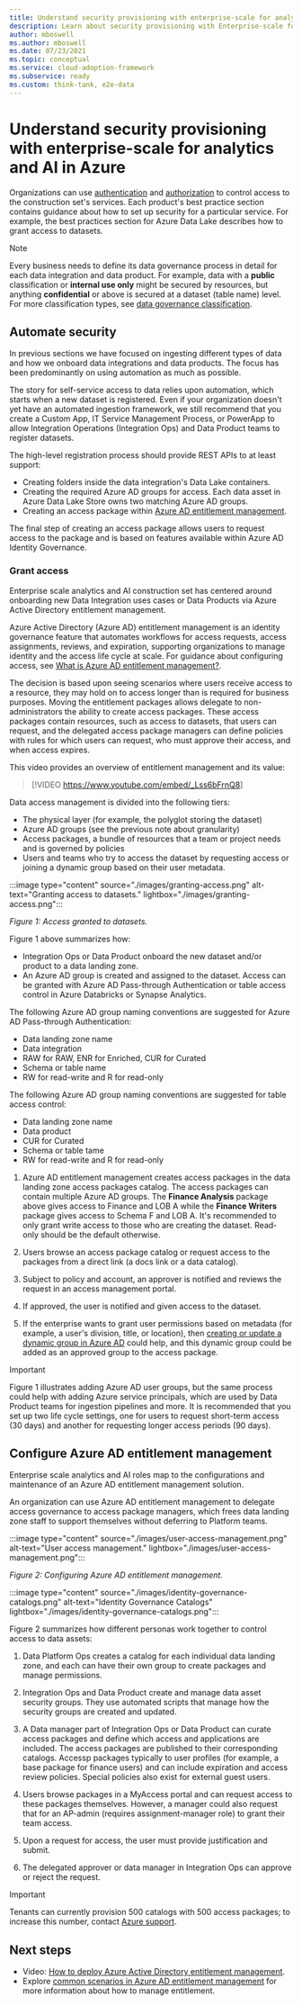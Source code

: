 ```yaml
---
title: Understand security provisioning with enterprise-scale for analytics and AI in Azure
description: Learn about security provisioning with Enterprise-scale for analytics and AI in Azure.
author: mboswell
ms.author: mboswell
ms.date: 07/23/2021
ms.topic: conceptual
ms.service: cloud-adoption-framework
ms.subservice: ready
ms.custom: think-tank, e2e-data
---
```


# Understand security provisioning with enterprise-scale for analytics and AI in Azure

Organizations can use [authentication](./secure-authentication.md) and [authorization](./secure-analytics-role-based-access-control.md) to control access to the construction set's services. Each product's best practice section contains guidance about how to set up security for a particular service. For example, the best practices section for Azure Data Lake describes how to grant access to datasets.

>[!Note]
>Every business needs to define its data governance process in detail for each data integration and data product. For example, data with a **public** classification or **internal use only** might be secured by resources, but anything **confidential** or above is secured at a dataset (table name) level. For more classification types, see [data governance classification](./govern-requirements.md#data-governance-classification).

## Automate security

In previous sections we have focused on ingesting different types of data and how we onboard data integrations and data products. The focus has been predominantly on using automation as much as possible.

The story for self-service access to data relies upon automation, which starts when a new dataset is registered. Even if your organization doesn't yet have an automated ingestion framework, we still recommend that you create a Custom App, IT Service Management Process, or PowerApp to allow Integration Operations (Integration Ops) and Data Product teams to register datasets.

The high-level registration process should provide REST APIs to at least support:

- Creating folders inside the data integration's Data Lake containers.
- Creating the required Azure AD groups for access. Each data asset in Azure Data Lake Store owns two matching Azure AD groups.
- Creating an access package within [Azure AD entitlement management](/azure/active-directory/governance/entitlement-management-overview).

The final step of creating an access package allows users to request access to the package and is based on features available within Azure AD Identity Governance.

### Grant access

Enterprise scale analytics and AI construction set has centered around onboarding new Data Integration uses cases or Data Products via Azure Active Directory entitlement management.

Azure Active Directory (Azure AD) entitlement management is an identity governance feature that automates workflows for access requests, access assignments, reviews, and expiration, supporting organizations to manage identity and the access life cycle at scale. For guidance about configuring access, see [What is Azure AD entitlement management?](/azure/active-directory/governance/entitlement-management-overview).

The decision is based upon seeing scenarios where users receive access to a resource, they may hold on to access longer than is required for business purposes. Moving the entitlement packages allows delegate to non-administrators the ability to create access packages. These access packages contain resources, such as access to datasets, that users can request, and the delegated access package managers can define policies with rules for which users can request, who must approve their access, and when access expires.

This video provides an overview of entitlement management and its value:

>[!VIDEO <https://www.youtube.com/embed/_Lss6bFrnQ8>]

Data access management is divided into the following tiers:

- The physical layer (for example, the polyglot storing the dataset)
- Azure AD groups (see the previous note about granularity)
- Access packages, a bundle of resources that a team or project needs and is governed by policies
- Users and teams who try to access the dataset by requesting access or joining a dynamic group based on their user metadata.

:::image type="content" source="./images/granting-access.png" alt-text="Granting access to datasets." lightbox="./images/granting-access.png":::

*Figure 1: Access granted to datasets.*

Figure 1 above summarizes how:

- Integration Ops or Data Product onboard the new dataset and/or product to a data landing zone.
- An Azure AD group is created and assigned to the dataset. Access can be granted with Azure AD Pass-through Authentication or table access control in Azure Databricks or Synapse Analytics.

The following Azure AD group naming conventions are suggested for Azure AD Pass-through Authentication:

- Data landing zone name
- Data integration
- RAW for RAW, ENR for Enriched, CUR for Curated
- Schema or table name
- RW for read-write and R for read-only
  
The following Azure AD group naming conventions are suggested for table access control:

- Data landing zone name
- Data product
- CUR for Curated
- Schema or table tame
- RW for read-write and R for read-only

1. Azure AD entitlement management creates access packages in the data landing zone access packages catalog. The access packages can contain multiple Azure AD groups. The **Finance Analysis** package above gives access to Finance and LOB A while the **Finance Writers** package gives access to Schema F and LOB A. It's recommended to only grant write access to those who are creating the dataset. Read-only should be the default otherwise.

1. Users browse an access package catalog or request access to the packages from a direct link (a docs link or a data catalog).

1. Subject to policy and account, an approver is notified and reviews the request in an access management portal.

1. If approved, the user is notified and given access to the dataset.

1. If the enterprise wants to grant user permissions based on metadata (for example, a user's division, title, or location), then [creating or update a dynamic group in Azure AD](/azure/active-directory/enterprise-users/groups-create-rule) could help, and this dynamic group could be added as an approved group to the access package.

> [!IMPORTANT]
> Figure 1 illustrates adding Azure AD user groups, but the same process could help with adding Azure service principals, which are used by Data Product teams for ingestion pipelines and more. It is recommended that you set up two life cycle settings, one for users to request short-term access (30 days) and another for requesting longer access periods (90 days).

## Configure Azure AD entitlement management

Enterprise scale analytics and AI roles map to the configurations and maintenance of an Azure AD entitlement management solution.

An organization can use Azure AD entitlement management to delegate access governance to access package managers, which frees data landing zone staff to support themselves without deferring to Platform teams.

:::image type="content" source="./images/user-access-management.png" alt-text="User access management." lightbox="./images/user-access-management.png":::

*Figure 2: Configuring Azure AD entitlement management.*

:::image type="content" source="./images/identity-governance-catalogs.png" alt-text="Identity Governance Catalogs" lightbox="./images/identity-governance-catalogs.png":::

Figure 2 summarizes how different personas work together to control access to data assets:

1. Data Platform Ops creates a catalog for each individual data landing zone, and each can have their own group to create packages and manage permissions.

1. Integration Ops and Data Product create and manage data asset security groups. They use automated scripts that manage how the security groups are created and updated.

1. A Data manager part of Integration Ops or Data Product can curate access packages and define which access and applications are included. The access packages are published to their corresponding catalogs. Accessp packages typically to user profiles (for example, a base package for finance users) and can include expiration and access review policies. Special policies also exist for external guest users.

1. Users browse packages in a MyAccess portal and can request access to these packages themselves. However, a manager could also request that for an AP-admin (requires assignment-manager role) to grant their team access.

1. Upon a request for access, the user must provide justification and submit.

1. The delegated approver or data manager in Integration Ops can approve or reject the request.

>[!IMPORTANT]
>Tenants can currently provision 500 catalogs with 500 access packages; to increase this number, contact [Azure support](https://azure.microsoft.com/support/options/).

## Next steps

- Video: [How to deploy Azure Active Directory entitlement management](https://www.youtube.com/watch?v=zaaKvaaYwI4&feature=youtu.be).
- Explore [common scenarios in Azure AD entitlement management](/azure/active-directory/governance/entitlement-management-scenarios) for more information about how to manage entitlement.
